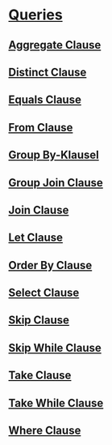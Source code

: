 # [Queries](queries.md)
## [Aggregate Clause](aggregate-clause.md)
## [Distinct Clause](distinct-clause.md)
## [Equals Clause](equals-clause.md)
## [From Clause](from-clause.md)
## [Group By-Klausel](group-by-clause.md)
## [Group Join Clause](group-join-clause.md)
## [Join Clause](join-clause.md)
## [Let Clause](let-clause.md)
## [Order By Clause](order-by-clause.md)
## [Select Clause](select-clause.md)
## [Skip Clause](skip-clause.md)
## [Skip While Clause](skip-while-clause.md)
## [Take Clause](take-clause.md)
## [Take While Clause](take-while-clause.md)
## [Where Clause](where-clause.md)
